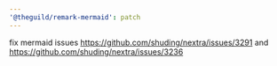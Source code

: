 ```yaml
---
'@theguild/remark-mermaid': patch
---
```


fix mermaid issues https://github.com/shuding/nextra/issues/3291 and https://github.com/shuding/nextra/issues/3236
